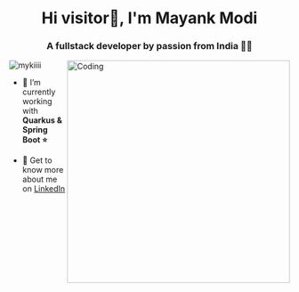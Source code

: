 <h1 align="center">Hi visitor🤚, I'm Mayank Modi</h1>
<h3 align="center">A fullstack developer by passion from India 👨‍💻</h3>
<img align="right" alt="Coding" width="400" src="https://media0.giphy.com/media/LMcB8XospGZO8UQq87/giphy.gif?cid=ecf05e47ujc54q9dy1k5izfg93dzafmtjjm1llbp74yiipoy&rid=giphy.gif&ct=g">
<p align="left"> <img src="https://komarev.com/ghpvc/?username=mykiiii&label=Profile%20views&color=0e75b6&style=flat" alt="mykiiii" /> </p>

- 📡 I’m currently working with **Quarkus & Spring Boot ⭐**

- 📝 Get to know more about me on [LinkedIn](https://www.linkedin.com/in/mykiiii/)

<!--
![Top Langs](https://github-readme-stats.vercel.app/api/top-langs/?username=mykiiii)
**Mykiiii/Mykiiii** is a ✨ _special_ ✨ repository because its `README.md` (this file) appears on your GitHub profile.

Here are some ideas to get you started:

- 🔭 I’m currently working on ...
- 🌱 I’m currently learning ...
- 👯 I’m looking to collaborate on ...
- 🤔 I’m looking for help with ...
- 💬 Ask me about ...
- 📫 How to reach me: ...
- 😄 Pronouns: ...
- ⚡ Fun fact: ...
-->
